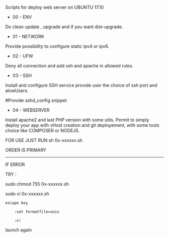 
Scripts for deploy web server on UBUNTU 17.10

- 00 - ENV

Do clean update , upgrade and if you want dist-upgrade.

- 01 - NETWORK

Provide possibility to configure static ipv4 or ipv6.

- 02 - UFW

Deny all connection and add ssh and apache in allowed rules.

- 03 - SSH

Install and configure SSH service provide user the choice of ssh port and alowUsers.

#Provide sshd_config snippet

- 04 - WEBSERVER

Install apache2 and last PHP version with some utils.
Permit to simply deploy your app with vHost creation and git deployement,
with some tools choice like COMPOSER or NODEJS.

FOR USE JUST RUN sh 0x-xxxxxx.sh

ORDER IS PRIMARY

---------------------------------------------------------------

IF ERROR

TRY :

sudo chmod 755 0x-xxxxxx.sh

sudo vi 0x-xxxxxx.sh

	escape key
	
		:set formatfile=unix
		
		:x!

launch again 
